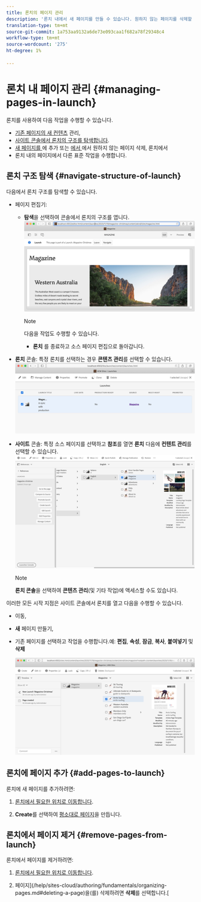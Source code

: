 ```yaml
---
title: 론치의 페이지 관리
description: '론치 내에서 새 페이지를 만들 수 있습니다. 원하지 않는 페이지를 삭제할 수도 있습니다. '
translation-type: tm+mt
source-git-commit: 1a753aa9132a6de73e093caa1f682a78f29348c4
workflow-type: tm+mt
source-wordcount: '275'
ht-degree: 1%

---
```



# 론치 내 페이지 관리 {#managing-pages-in-launch}

론치를 사용하여 다음 작업을 수행할 수 있습니다.

* [기존 페이지의 새 컨텐츠](/help/sites-cloud/authoring/launches/editing.md) 관리,
* [사이트 콘솔에서 론치의 구조를 탐색합니다](#navigate-structure-of-launch).
* [새 페이지를 ](#add-pages-to-launch)에 추가 또는 [에서 ](#remove-pages-from-launch)에서 원하지 않는 페이지 삭제, 론치에서
* 론치 내의 페이지에서 다른 표준 작업을 수행합니다.

## 론치 구조 탐색 {#navigate-structure-of-launch}

다음에서 론치 구조를 탐색할 수 있습니다.

* 페이지 편집기:

   * **탐색**을 선택하여 콘솔에서 론치의 구조를 엽니다.
      ![페이지 편집기에서 론치 탐색](/help/sites-cloud/authoring/assets/launches-navigate-page-editor.png)

      >[!NOTE]
      >
      >다음을 작업도 수행할 수 있습니다.
      >
      >* **론치** 를 종료하고 소스 페이지 편집으로 돌아갑니다.


* **론치** 콘솔:
특정 론치를 선택하는 경우 **콘텐츠 관리**를 선택할 수 있습니다.
   ![론치 콘솔 - 컨텐츠 관리](/help/sites-cloud/authoring/assets/launches-navigate-launches-console.png)

* **사이트** 콘솔:
특정 소스 페이지를 선택하고 **참조**&#x200B;를 열면 **론치** 다음에 **컨텐트 관리**를 선택할 수 있습니다.
   ![론치 콘솔 - 컨텐츠 관리](/help/sites-cloud/authoring/assets/launches-navigate-sites-console.png)

   >[!NOTE]
   >
   >**론치 콘솔**&#x200B;을 선택하여 **콘텐츠 관리**(및 기타 작업)에 액세스할 수도 있습니다.

이러한 모든 시작 지점은 사이트 콘솔에서 론치를 열고 다음을 수행할 수 있습니다.

* 이동,
* **새** 페이지 만들기,
* 기존 페이지를 선택하고 작업을 수행합니다.예: **편집**, **속성**, **잠금**, **복사**, **붙여넣기** 및 **삭제**

   ![컨텐츠 관리의 사이트 콘솔에서 론치 탐색](/help/sites-cloud/authoring/assets/launches-navigate-manage-content.png)

## 론치에 페이지 추가 {#add-pages-to-launch}

론치에 새 페이지를 추가하려면:

1. [론치에서 필요한 위치로 이동합니다](#navigate-structure-of-launch).

1. **Create**&#x200B;를 선택하여 [평소대로 페이지](/help/sites-cloud/authoring/fundamentals/organizing-pages.md#creating-a-new-page)을 만듭니다.

## 론치에서 페이지 제거 {#remove-pages-from-launch}

론치에서 페이지를 제거하려면:

1. [론치에서 필요한 위치로 이동합니다](#navigate-structure-of-launch).

1. 페이지](/help/sites-cloud/authoring/fundamentals/organizing-pages.md#deleting-a-page)을(를) 삭제하려면 **삭제**&#x200B;를 선택합니다.[
